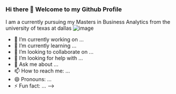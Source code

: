 ### Hi there 👋 Welcome to my Github Profile

I am a currently pursuing my Masters in Business Analytics from the university of texas at dallas ![image](https://user-images.githubusercontent.com/123140756/217347779-d8a8ec79-aa4e-4bb5-8c6b-36844d2e46fa.png)

- 🔭 I’m currently working on ...
- 🌱 I’m currently learning ...
- 👯 I’m looking to collaborate on ...
- 🤔 I’m looking for help with ...
- 💬 Ask me about ...
- 📫 How to reach me: ...
- 😄 Pronouns: ...
- ⚡ Fun fact: ...
-->
